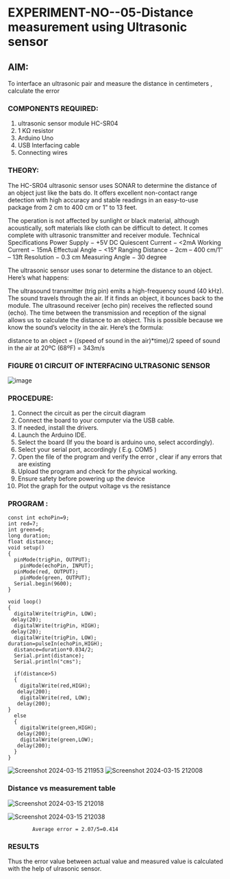 # EXPERIMENT-NO--05-Distance measurement using Ultrasonic sensor

## AIM: 
To interface an ultrasonic pair and measure the distance in centimeters , calculate the error
 
### COMPONENTS REQUIRED:
1.	ultrasonic sensor module HC-SR04
2.	1 KΩ resistor 
3.	Arduino Uno 
4.	USB Interfacing cable 
5.	Connecting wires 


### THEORY: 
The HC-SR04 ultrasonic sensor uses SONAR to determine the distance of an object just like the bats do. It offers excellent non-contact range detection with high accuracy and stable readings in an easy-to-use package from 2 cm to 400 cm or 1” to 13 feet.

The operation is not affected by sunlight or black material, although acoustically, soft materials like cloth can be difficult to detect. It comes complete with ultrasonic transmitter and receiver module.
Technical Specifications
Power Supply − +5V DC
Quiescent Current − <2mA
Working Current − 15mA
Effectual Angle − <15°
Ranging Distance − 2cm – 400 cm/1″ – 13ft
Resolution − 0.3 cm
Measuring Angle − 30 degree

The ultrasonic sensor uses sonar to determine the distance to an object. Here’s what happens:

The ultrasound transmitter (trig pin) emits a high-frequency sound (40 kHz).
The sound travels through the air. If it finds an object, it bounces back to the module.
The ultrasound receiver (echo pin) receives the reflected sound (echo).
The time between the transmission and reception of the signal allows us to calculate the distance to an object. This is possible because we know the sound’s velocity in the air. Here’s the formula:

distance to an object = ((speed of sound in the air)*time)/2
speed of sound in the air at 20ºC (68ºF) = 343m/s

### FIGURE 01 CIRCUIT OF INTERFACING ULTRASONIC SENSOR 


![image](https://user-images.githubusercontent.com/36288975/166430594-5adb4ca9-5a42-4781-a7e6-7236b3766a85.png)



### PROCEDURE:
1.	Connect the circuit as per the circuit diagram 
2.	Connect the board to your computer via the USB cable.
3.	If needed, install the drivers.
4.	Launch the Arduino IDE.
5.	Select the board (If you the board is arduino uno, select accordingly).
6.	Select your serial port, accordingly ( E.g. COM5 )
7.	Open the file of the program  and verify the error , clear if any errors that are existing 
8.	Upload the program and check for the physical working. 
9.	Ensure safety before powering up the device 
10.	Plot the graph for the output voltage vs the resistance 


### PROGRAM :
```const int trigPin=10;
const int echoPin=9;
int red=7;
int green=6;
long duration;
float distance;
void setup()
{
  pinMode(trigPin, OUTPUT);
    pinMode(echoPin, INPUT);	
  pinMode(red, OUTPUT);
    pinMode(green, OUTPUT);
  Serial.begin(9600);
}

void loop()
{
  digitalWrite(trigPin,	LOW);
 delay(20);
  digitalWrite(trigPin,	HIGH);
 delay(20); 
  digitalWrite(trigPin,	LOW);
duration=pulseIn(echoPin,HIGH);
  distance=duration*0.034/2;
  Serial.print(distance);
  Serial.println("cms");
  
  if(distance>5)
  {
    digitalWrite(red,HIGH);
   delay(200);
    digitalWrite(red, LOW);
   delay(200);
}
  else
  {
    digitalWrite(green,HIGH);
   delay(200);
    digitalWrite(green,LOW);
   delay(200);
  }
}
```
![Screenshot 2024-03-15 211953](https://github.com/Sandhniya/Experiment--04-Interfacing-digital-output-with-arduino-ultrasonic-sensor/assets/151395890/be850cc5-8299-4413-af97-44d72920066e)
![Screenshot 2024-03-15 212008](https://github.com/Sandhniya/Experiment--04-Interfacing-digital-output-with-arduino-ultrasonic-sensor/assets/151395890/763595c3-69c7-4b26-81af-65b9ab50f306)









### Distance vs measurement table 
![Screenshot 2024-03-15 212018](https://github.com/Sandhniya/Experiment--04-Interfacing-digital-output-with-arduino-ultrasonic-sensor/assets/151395890/6a3a3fbd-dbd5-4143-896f-a10a2532b218)

			
 ![Screenshot 2024-03-15 212038](https://github.com/Sandhniya/Experiment--04-Interfacing-digital-output-with-arduino-ultrasonic-sensor/assets/151395890/7623c34c-4bbd-43a0-a163-fe8782ae8a43)

			
			
			
			
			
			Average error = 2.07/5=0.414 
 








### RESULTS


Thus the error value between actual value and measured value is calculated with the help of ulrasonic sensor.
 
